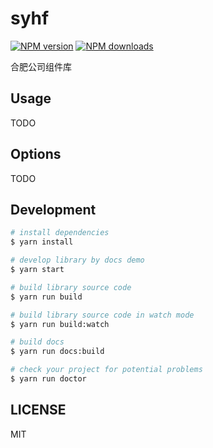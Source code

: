 # syhf

[![NPM version](https://img.shields.io/npm/v/syhf.svg?style=flat)](https://npmjs.org/package/syhf)
[![NPM downloads](http://img.shields.io/npm/dm/syhf.svg?style=flat)](https://npmjs.org/package/syhf)

合肥公司组件库

## Usage

TODO

## Options

TODO

## Development

```bash
# install dependencies
$ yarn install

# develop library by docs demo
$ yarn start

# build library source code
$ yarn run build

# build library source code in watch mode
$ yarn run build:watch

# build docs
$ yarn run docs:build

# check your project for potential problems
$ yarn run doctor
```

## LICENSE

MIT
